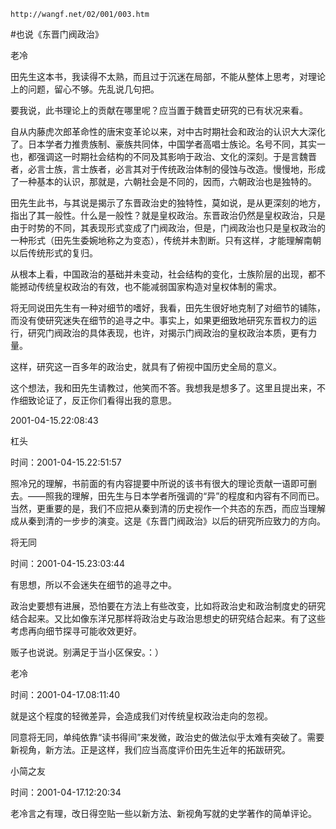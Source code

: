 `http://wangf.net/02/001/003.htm`


#也说《东晋门阀政治》


老冷


田先生这本书，我读得不太熟，而且过于沉迷在局部，不能从整体上思考，对理论上的问题，留心不够。先乱说几句把。

要我说，此书理论上的贡献在哪里呢？应当置于魏晋史研究的已有状况来看。

自从内藤虎次郎革命性的唐宋变革论以来，对中古时期社会和政治的认识大大深化了。日本学者力推贵族制、豪族共同体，中国学者高唱士族论。名号不同，其实一也，都强调这一时期社会结构的不同及其影响于政治、文化的深刻。于是言魏晋者，必言士族，言士族者，必言其对于传统政治体制的侵蚀与改造。慢慢地，形成了一种基本的认识，那就是，六朝社会是不同的，因而，六朝政治也是独特的。

田先生此书，与其说是揭示了东晋政治史的独特性，莫如说，是从更深刻的地方，指出了其一般性。什么是一般性？就是皇权政治。东晋政治仍然是皇权政治，只是由于时势的不同，其表现形式变成了门阀政治，但是，门阀政治也只是皇权政治的一种形式（田先生委婉地称之为变态），传统并未割断。只有这样，才能理解南朝以后传统形式的复归。

从根本上看，中国政治的基础并未变动，社会结构的变化，士族阶层的出现，都不能撼动传统皇权政治的有效，也不能减弱国家构造对皇权体制的需求。

将无同说田先生有一种对细节的嗜好，我看，田先生很好地克制了对细节的铺陈，而没有使研究迷失在细节的追寻之中。事实上，如果更细致地研究东晋权力的运行，研究门阀政治的具体表现，也许，对揭示门阀政治的皇权政治本质，更有力量。

这样，研究这一百多年的政治史，就具有了俯视中国历史全局的意义。

这个想法，我和田先生请教过，他笑而不答。我想我是想多了。这里且提出来，不作细致论证了，反正你们看得出我的意思。

2001-04-15.22:08:43


杠头

时间：2001-04-15.22:51:57 

照冷兄的理解，书前面的有内容提要中所说的该书有很大的理论贡献一语即可删去。——照我的理解，田先生与日本学者所强调的“异”的程度和内容有不同而已。当然，更重要的是，我们不应把从秦到清的历史视作一个共态的东西，而应当理解成从秦到清的一步步的演变。这是《东晋门阀政治》以后的研究所应致力的方向。


将无同

时间：2001-04-15.23:03:44 

有思想，所以不会迷失在细节的追寻之中。  

政治史要想有进展，恐怕要在方法上有些改变，比如将政治史和政治制度史的研究结合起来。又比如像东洋兄那样将政治史与政治思想史的研究结合起来。有了这些考虑再向细节探寻可能收效更好。 

贩子也说说。别满足于当小区保安。：）


老冷

时间：2001-04-17.08:11:40 

就是这个程度的轻微差异，会造成我们对传统皇权政治走向的忽视。 

同意将无同，单纯依靠“读书得间”来发微，政治史的做法似乎太难有突破了。需要新视角，新方法。正是这样，我们应当高度评价田先生近年的拓跋研究。


小简之友

时间：2001-04-17.12:20:34 

老冷言之有理，改日得空贴一些以新方法、新视角写就的史学著作的简单评论。